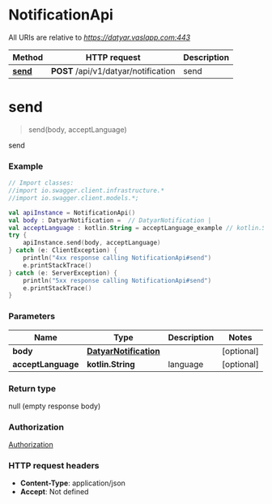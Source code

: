 # NotificationApi

All URIs are relative to *https://datyar.vaslapp.com:443*

Method | HTTP request | Description
------------- | ------------- | -------------
[**send**](NotificationApi.md#send) | **POST** /api/v1/datyar/notification | send

<a name="send"></a>
# **send**
> send(body, acceptLanguage)

send

### Example
```kotlin
// Import classes:
//import io.swagger.client.infrastructure.*
//import io.swagger.client.models.*;

val apiInstance = NotificationApi()
val body : DatyarNotification =  // DatyarNotification | 
val acceptLanguage : kotlin.String = acceptLanguage_example // kotlin.String | language
try {
    apiInstance.send(body, acceptLanguage)
} catch (e: ClientException) {
    println("4xx response calling NotificationApi#send")
    e.printStackTrace()
} catch (e: ServerException) {
    println("5xx response calling NotificationApi#send")
    e.printStackTrace()
}
```

### Parameters

Name | Type | Description  | Notes
------------- | ------------- | ------------- | -------------
 **body** | [**DatyarNotification**](DatyarNotification.md)|  | [optional]
 **acceptLanguage** | **kotlin.String**| language | [optional]

### Return type

null (empty response body)

### Authorization

[Authorization](../README.md#Authorization)

### HTTP request headers

 - **Content-Type**: application/json
 - **Accept**: Not defined

